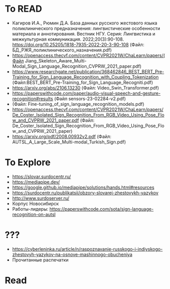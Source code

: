 # To READ
* Кагиров И.А., Рюмин Д.А. База данных русского жестового языка поликлинического предназначения: лингвистические особенности материала и аннотирования. Вестник НГУ. Серия: Лингвистика и межкультурная коммуникация. 2022;20(3):90-108. https://doi.org/10.25205/1818-7935-2022-20-3-90-108 (Файл: БД_РЖЯ_поликлинического_назначения.pdf)
* https://openaccess.thecvf.com/content/CVPR2021W/ChaLearn/papers/(Файл Jiang_Skeleton_Aware_Multi-Modal_Sign_Language_Recognition_CVPRW_2021_paper.pdf)
* https://www.researchgate.net/publication/368462846_BEST_BERT_Pre-Training_for_Sign_Language_Recognition_with_Coupling_Tokenization (Файл:BEST_BERT_Pre-Training_for_Sign_Language_Recogniti.pdf)
* https://arxiv.org/abs/2106.13230 (Файл: Video_Swin_Transformer.pdf)
* https://paperswithcode.com/paper/audio-visual-speech-and-gesture-recognition#results (Файл sensors-23-02284-v2.pdf)
* (Файл: Fine-tuning_of_sign_language_recognition_models.pdf)
* https://openaccess.thecvf.com/content/CVPR2021W/ChaLearn/papers/De_Coster_Isolated_Sign_Recognition_From_RGB_Video_Using_Pose_Flow_and_CVPRW_2021_paper.pdf
(Файл: De_Coster_Isolated_Sign_Recognition_From_RGB_Video_Using_Pose_Flow_and_CVPRW_2021_paper)
* https://arxiv.org/pdf/2008.00932v2.pdf (Файл: AUTSL_A_Large_Scale_Multi-modal_Turkish_Sign.pdf)

# To Explore
* https://slovar.surdocentr.ru/
* https://mediapipe.dev/
* https://google.github.io/mediapipe/solutions/hands.html#resources
* https://surdocentr.ru/publikatsii/obzory-slovarej-zhestovykh-yazykov
* http://www.surdoserver.ru/
* Корпус Новосибирск
* Работы-лидеры: https://paperswithcode.com/sota/sign-language-recognition-on-autsl

# ???
* https://cyberleninka.ru/article/n/raspoznavanie-russkogo-i-indiyskogo-zhestovyh-yazykov-na-osnove-mashinnogo-obucheniya
* Прочитанные распечатки

# Read
